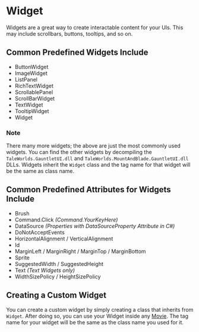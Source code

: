 # Widget

Widgets are a great way to create interactable content for your UIs. This may include scrollbars, buttons, tooltips, and so on.

## Common Predefined Widgets Include

* ButtonWidget
* ImageWidget
* ListPanel
* RichTextWidget
* ScrollablePanel
* ScrollBarWidget
* TextWidget
* TooltipWidget
* Widget

### Note

There many more widgets; the above are just the most commonly used widgets. You can find the other widgets by decompiling the `TaleWorlds.GauntletUI.dll` and `TaleWorlds.MountAndBlade.GauntletUI.dll` DLLs. Widgets inherit the `Widget` class and the tag name for that widget will be the same as class name.

## Common Predefined Attributes for Widgets Include

* Brush
* Command.Click _(Command.YourKeyHere)_
* DataSource _(Properties with DataSourceProperty Attribute in C#)_
* DoNotAcceptEvents
* HorizontalAlignment / VerticalAlignment
* Id
* MarginLeft / MarginRight / MarginTop / MarginBottom
* Sprite
* SuggestedWidth / SuggestedHeight
* Text _(Text Widgets only)_
* WidthSizePolicy / HeightSizePolicy

## Creating a Custom Widget

You can create a custom widget by simply creating a class that inherits from `Widget`. After doing so, you can use your Widget inside any [Movie](movie.md). The tag name for your widget will be the same as the class name you used for it.

